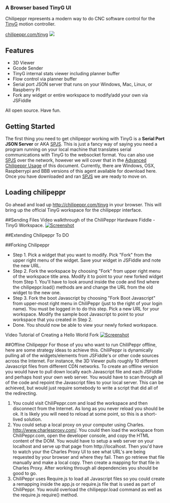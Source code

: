 ### A Browser based TinyG UI
Chilipeppr represents a modern way to do CNC software control for the [TinyG](http://synthetos.myshopify.com/products/tinyg) motion controller.

[chilipeppr.com/tinyg](http://chilipeppr.com/tinyg)
![](http://www.chilipeppr.com/img/screenshot-tinyg.png)
## Features
* 3D Viewer
* Gcode Sender
* TinyG internal stats viewer including planner buffer
* Flow control via planner buffer
* Serial port JSON server that runs on your Windows, Mac, Linux, or Raspberry PI
* Fork any widget or entire workspace to modify/add your own via JSFiddle

All open source. Have fun.

## Getting Started
The first thing you need to get chilipeppr working with TinyG is a **Serial Port JSON Server** or AKA [SPJS](http://github.com/johnlauer/serial-port-json-server).  This is just a fancy way of saying you need a program running on your local machine that translates serial communications with TinyG to the websocket format.  You can also use [SPJS](http://github.com/johnlauer/serial-port-json-server) over the network, however we will cover that in the [Advanced Chilipeppr Usage](https://github.com/synthetos/TinyG/wiki/chilipeppr-advanced-usage) of this document.  Currently, there are Windows, OSX, Raspberrypi and BBB versions of this agent available for download here.  Once you have downloaded and ran [SPJS](http://github.com/johnlauer/serial-port-json-server) we are ready to move on.

## Loading chilipeppr
Go ahead and load up http://chilipeppr.com/tinyg in your browser.  This will bring up the official TinyG workspace for the chilipeppr interface.

##Sending Files
Video walkthrough of the ChiliPeppr Hardware Fiddle - TinyG Workspace.
[![Screenshot](http://chilipeppr.com/img/vidwalkthrough.png)](http://youtu.be/mKLdgpz8gpQ)

##Extending Chilipeppr
To DO

##Forking Chilipeppr
* Step 1. Pick a widget that you want to modify. Pick "Fork" from the upper right menu of the widget. Save your widget in JSFiddle and note the new URL.
* Step 2. Fork the workspace by choosing "Fork" from upper right menu of the workspace title area. Modify it to point to your new forked widget from Step 1. You'll have to look around inside the code and find where the chilipeppr.load() methods are and change the URL from the old widget to the new one.
* Step 3. Fork the boot Javascript by choosing "Fork Boot Javascript" from upper-most right menu in ChiliPeppr (just to the right of your login name). You must be logged in to do this step. Pick a new URL for your workspace. Modify the sample boot Javascript to point to your workspace that you created in Step 2.
* Done. You should now be able to view your newly forked workspace.

Video Tutorial of Creating a Hello World Fork
[![Screenshot](http://chilipeppr.com/img/helloworldtutorial.png)](http://youtu.be/xlOQ_6SsdUk)

##Offline Chilipeppr
For those of you who want to run ChiliPeppr offline, here are some strategy ideas to achieve this. ChiliPeppr is dynamically pulling all of the widgets/elements from JSFiddle's or other code sources across the Internet. For instance, the 3D Viewer pulls roughly 10 different Javascript files from different CDN networks. To create an offline version you would have to pull down locally each Javascript file and each JSFiddle and perhaps host your own web server. You would have to scan through all of the code and repoint the Javascript files to your local server. This can be achieved, but would just require somebody to write a script that did all of the redirecting.

1. You could visit ChiliPeppr.com and load the workspace and then disconnect from the Internet. As long as you never reload you should be ok. It is likely you will need to reload at some point, so this is a short-lived solution.
2. You could setup a local proxy on your computer using Charles. http://www.charlesproxy.com/. You could then load the workspace from ChiliPeppr.com, open the developer console, and copy the HTML content of the DOM. You would have to setup a web server on your localhost and serve up that page from http://localhost. Then you'd have to watch your the Charles Proxy UI to see what URL's are being requested by your browser and where they fail. Then go retrieve that file manually and make a local copy. Then create a mapping for that file in Charles Proxy. After working through all dependencies you should be good to go.
3. ChiliPeppr uses Require.js to load all Javascript files so you could create a remapping inside the app.js or require.js file that is used as part of ChiliPeppr. You would overload the chilipeppr.load command as well as the require.js require() method.